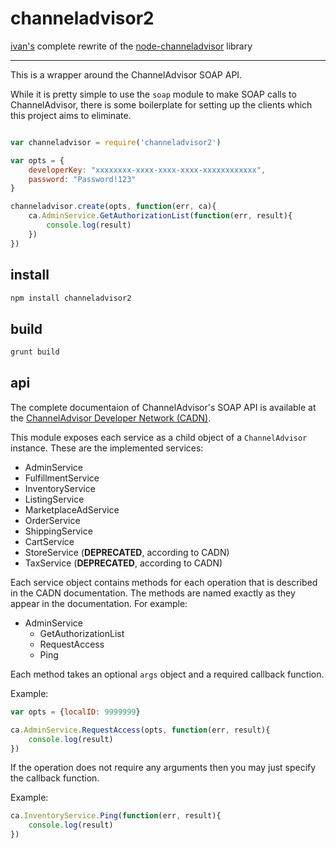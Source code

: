 channeladvisor2
===

[ivan's](https://github.com/seapunk) complete rewrite of the [node-channeladvisor](https://github.com/wankdanker/node-channeladvisor) library

---

This is a wrapper around the ChannelAdvisor SOAP API.

While it is pretty simple to use the `soap` module to make SOAP calls to
ChannelAdvisor, there is some boilerplate for setting up the clients which
this project aims to eliminate.

```javascript

var channeladvisor = require('channeladvisor2')

var opts = {
    developerKey: "xxxxxxxx-xxxx-xxxx-xxxx-xxxxxxxxxxxx",
    password: "Password!123"
}

channeladvisor.create(opts, function(err, ca){
    ca.AdminService.GetAuthorizationList(function(err, result){
        console.log(result)
    })
})

```

install
---

```bash
npm install channeladvisor2
```

build
---

```bash
grunt build
```

api
---

The complete documentaion of ChannelAdvisor's SOAP API is available at the
[ChannelAdvisor Developer Network (CADN)](http://developer.channeladvisor.com/display/cadn/ChannelAdvisor+Developer+Network).

This module exposes each service as a child object of a `ChannelAdvisor`
instance. These are the implemented services:

* AdminService
* FulfillmentService
* InventoryService
* ListingService
* MarketplaceAdService
* OrderService
* ShippingService
* CartService
* StoreService (**DEPRECATED**, according to CADN)
* TaxService (**DEPRECATED**, according to CADN)

Each service object contains methods for each operation that is described in
the CADN documentation. The methods are named exactly as they appear in the documentation.
For example:

* AdminService
  * GetAuthorizationList
  * RequestAccess
  * Ping

Each method takes an optional `args` object and a required callback function.

Example:

```javascript
var opts = {localID: 9999999}

ca.AdminService.RequestAccess(opts, function(err, result){
    console.log(result)
})
```

If the operation does not require any arguments then you may just specify the
callback function.

Example:

```javascript
ca.InventoryService.Ping(function(err, result){
    console.log(result)
})
```